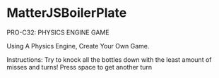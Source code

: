 # MatterJSBoilerPlate

PRO-C32: PHYSICS ENGINE GAME

Using A Physics Engine, Create Your Own Game.

Instructions: Try to knock all the bottles down with the least amount of misses and turns!
Press space to get another turn